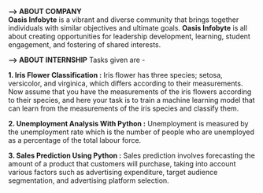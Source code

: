 ****--> ABOUT COMPANY****                                                    
**Oasis Infobyte** is a vibrant and diverse community that brings together individuals with similar objectives and ultimate goals.
**Oasis Infobyte** is all about creating opportunities for leadership development, learning, student engagement, and fostering of shared interests.

****--> ABOUT INTERNSHIP****
 Tasks given are -
  
  **1. Iris Flower Classification :**
       Iris flower has three species; setosa, versicolor, and virginica, which differs according to their measurements. Now assume that you have the measurements of the iris flowers according to their species, and here your task is to train a machine learning model that can learn from the measurements of the iris species and classify them.

  **2. Unemployment Analysis With Python :**
       Unemployment is measured by the unemployment rate which is the number of people who are unemployed as a percentage of the total labour force.

  **3. Sales Prediction Using Python :**
       Sales prediction involves forecasting the amount of a product that customers will purchase, taking into account various factors such as advertising expenditure, target audience segmentation, and advertising platform selection.

